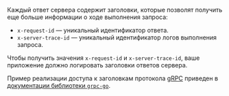 Каждый ответ сервера содержит заголовки, которые позволят получить еще больше информации о ходе выполнения запроса:

* `x-request-id` — уникальный идентификатор ответа.
* `x-server-trace-id` — уникальный идентификатор логов выполнения запроса.

Чтобы получить значения `x-request-id` и `x-server-trace-id`, ваше приложение должно логировать заголовки ответов сервера. 

Пример реализации доступа к заголовкам протокола [gRPC](../../glossary/grpc.md) приведен в [документации библиотеки `grpc-go`](https://github.com/grpc/grpc-go/blob/master/Documentation/grpc-metadata.md).